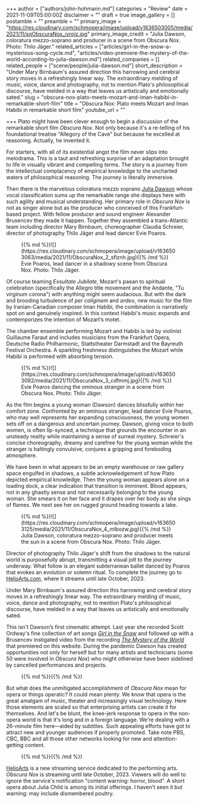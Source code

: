 +++
author = ["authors/john-hohmann.md"]
categories = "Review"
date = 2021-11-09T05:00:00Z
disclaimer = ""
draft = true
image_gallery = []
postamble = ""
preamble = ""
primary_image = "https://res.cloudinary.com/schmopera/image/upload/v1636503005/media/2021/11/sqObscuraNox_ivrojz.jpg"
primary_image_credit = "Julia Dawson, coloratura mezzo-soprano and producer in a scene from Obscura Nox. Photo: Thilo Jäger."
related_articles = ["articles/girl-in-the-snow-a-mysterious-song-cycle.md", "articles/video-premiere-the-mystery-of-the-world-according-to-julia-dawson.md"]
related_companies = []
related_people = ["scene/people/julia-dawson.md"]
short_description = "Under Mary Birnbaum's assured direction this harrowing and cerebral story moves in a refreshingly linear way. The extraordinary melding of music, voice, dance and photography, not to mention Plato's philosophical discourse, have melded in a way that leaves us artistically and emotionally sated."
slug = "obscura-nox-plato-meets-mozart-and-iman-habibi-in-remarkable-short-film"
title = "Obscura Nox: Plato meets Mozart and Iman Habibi in remarkable short film"
youtube_url = ""

+++
Plato might have been clever enough to begin a discussion of the remarkable short film _Obscura Nox_. Not only because it's a re-telling of his foundational treatise "Allegory of the Cave" but because he excelled at reasoning. Actually, he invented it.

For starters, with all of its existential angst the film never slips into melodrama. This is a taut and refreshing surprise of an adaptation brought to life in visually vibrant and compelling terms. The story is a journey from the intellectual complacency of empirical knowledge to the uncharted waters of philosophical reasoning. The journey is literally immersive.

Then there is the marvelous coloratura mezzo soprano [Julia Dawson](/scene/people/julia-dawson/) whose vocal classification sums up the remarkable range she displays here with such agility and musical understanding. Her primary role in _Obscura Nox_ is not as singer alone but as the producer who conceived of this Frankfurt-based project. With fellow producer and sound engineer Alexander Brusencev they made it happen. Together they assembled a trans-Atlantic team including director Mary Birnbaum, choreographer Claudia Schreier, director of photography Thilo Jäger and lead dancer Evie Poaros.

<figure data-type="image">{{% md %}}![](https://res.cloudinary.com/schmopera/image/upload/v1636503063/media/2021/11/ObscuraNox_2_sflznh.jpg){{% /md %}}

<figcaption>Evie Poaros, lead dancer in a shadowy scene from Obscura Nox. Photo: Thilo Jäger.</figcaption>  
</figure>

Of course teaming _Exsultate Jubilate_, Mozart's paean to spiritual celebration (specifically the Allegro title movement and the Andante, "Tu virginum corona") with anything might seem audacious. But with the dark and brooding turbulence of _per caliginem_ and _ardeo_, new music for the film by Iranian-Canadian composer Iman Habibi, the combination is narratively spot on and genuinely inspired. In this context Habibi's music expands and contemporizes the intention of Mozart’s motet.

The chamber ensemble performing Mozart and Habibi is led by violinist Guillaume Faraut and includes musicians from the Frankfurt Opera, Deutsche Radio Philharmonic, Stattstheater Darmstadt and the Bayreuth Festival Orchestra. A sparkling freshness distinguishes the Mozart while Habibi is performed with absorbing tension.

<figure data-type="image">{{% md %}}![](https://res.cloudinary.com/schmopera/image/upload/v1636503082/media/2021/11/ObscuraNox_3_cdfmmj.jpg){{% /md %}}

<figcaption>Evie Poaros dancing the ominous stranger in a scene from Obscura Nox. Photo: Thilo Jäger.</figcaption>  
</figure>

As the film begins a young woman (Dawson) dances blissfully within her comfort zone. Confronted by an ominous stranger, lead dancer Evie Poaros, who may well represents her expanding consciousness, the young women sets off on a dangerous and uncertain journey. Dawson, giving voice to both women, is often lip-synced, a technique that grounds the encounter in an unsteady reality while maintaining a sense of surreal mystery. Schreier's concise choreography, dreamy and carefree for the young woman while the stranger is haltingly convulsive, conjures a gripping and foreboding atmosphere.

We have been in what appears to be an empty warehouse or raw gallery space engulfed in shadows, a subtle acknowledgement of how Plato depicted empirical knowledge. Then the young woman appears alone on a loading dock, a clear indication that transition is imminent. Blood appears, not in any ghastly sense and not necessarily belonging to the young woman. She smears it on her face and it drapes over her body as she sings of flames. We next see her on rugged ground heading towards a lake.

<figure data-type="image">{{% md %}}![](https://res.cloudinary.com/schmopera/image/upload/v1636503125/media/2021/11/ObscuraNox_4_mlbozw.jpg){{% /md %}}

<figcaption>Julia Dawson, coloratura mezzo-soprano and producer meets the sun in a scene from Obscura Nox. Photo: Thilo Jäger.</figcaption>  
</figure>

Director of photography Thilo Jäger's shift from the shadows to the natural world is purposefully abrupt, transmitting a visual jolt to the journey underway. What follow is an elegant subterranean ballet danced by Poaros that evokes an evolution or solemn ritual. To complete the journey go to [HelioArts.com](https://helioarts.com/), where it streams until late October, 2023.

Under Mary Birnbaum's assured direction this harrowing and cerebral story moves in a refreshingly linear way. The extraordinary melding of music, voice, dance and photography, not to mention Plato's philosophical discourse, have melded in a way that leaves us artistically and emotionally sated.

This isn't Dawson’s first cinematic attempt. Last year she recorded Scott Ordway's fine collection of art songs [_Girl in the Snow_](/girl-in-the-snow-a-mysterious-song-cycle/) and followed up with a Brusencev instigated video from the recording [_The Mystery of the World_](/video-premiere-the-mystery-of-the-world-according-to-julia-dawson/) that premiered on this website. During the pandemic Dawson has created opportunities not only for herself but for many artists and technicians (some 50 were involved in _Obscura Nox_) who might otherwise have been sidelined by cancelled performances and projects.

<figure data-type="image">{{% md %}}{{% /md %}}

<figcaption></figcaption>  
</figure>

But what does the unmitigated accomplishment of _Obscura Nox_ mean for opera or things operatic? It could mean plenty. We know that opera is the great amalgam of music, theater and increasingly visual technology. Here those elements are scaled so that enterprising artists can create it for themselves. And let's be blunt, the knee-jerk response to opera in the non-opera world is that it's long and in a foreign language. We're dealing with a 26-minute film here—aided by subtitles. Such appealing efforts have got to attract new and younger audiences if properly promoted. Take note PBS, CBC, BBC and all those other networks looking for new and attention-getting content.

<figure data-type="image">{{% md %}}{{% /md %}}

<figcaption></figcaption>  
</figure>

[HelioArts](https://helioarts.com/) is a new streaming service dedicated to the performing arts. _Obscura Nox_ is streaming until late October, 2023. Viewers will do well to ignore the service's notification "content warning: horror, blood". A short opera about Julia Child is among its initial offerings. I haven't seen it but warning: may include dismembered poultry.